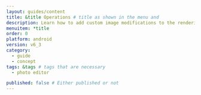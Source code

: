 ```yaml
---
layout: guides/content
title: &title Operations # title as shown in the menu and 
description: Learn how to add custom image modifications to the rendering process of the PhotoEditor SDK for Android by extending the operation class.
menuitem: *title
order: 0
platform: android
version: v6_3
category: 
  - guide
  - concept
tags: &tags # tags that are necessary
  - photo editor 

published: false # Either published or not 
---
```

